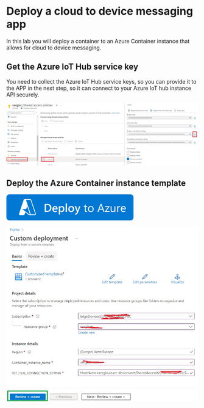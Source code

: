 # Deploy a cloud to device messaging app


In this lab you will deploy a container to an Azure Container instance that allows for cloud to device messaging. 

## Get the Azure IoT Hub service key
You need to collect the Azure IoT Hub service keys, so you can provide it to the APP in the next step, so it can connect to your Azure IoT hub instance API securely. 

![Lab diagram](../images/cloud_to_device_1.jpg "Header Image")

## Deploy the Azure Container instance template 

[![Deploy To Azure](https://raw.githubusercontent.com/Azure/azure-quickstart-templates/master/1-CONTRIBUTION-GUIDE/images/deploytoazure.svg?sanitize=true)](https://portal.azure.com/#create/Microsoft.Template/uri/https%3A%2F%2Fraw.githubusercontent.com%2FSeryioGonzalez%2FAzure_IoT_Lab%2Fmaster%2Fcloud-to-device-app%2Faci_template.json) 

![Lab diagram](../images/cloud_to_device_2.jpg "Header Image")
